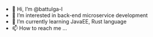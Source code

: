- 👋 Hi, I’m @battulga-l
- 👀 I’m interested in back-end microservice development
- 🌱 I’m currently learning JavaEE, Rust language
- 📫 How to reach me ... <!--https://battulga-l.github.io-->
<!---- 💞️ I’m looking to collaborate on Full Stack and Middleware development solutions--->

<!---
battulgal/battulgal is a ✨ special ✨ repository because its `README.md` (this file) appears on your GitHub profile.
You can click the Preview link to take a look at your changes.
--->
